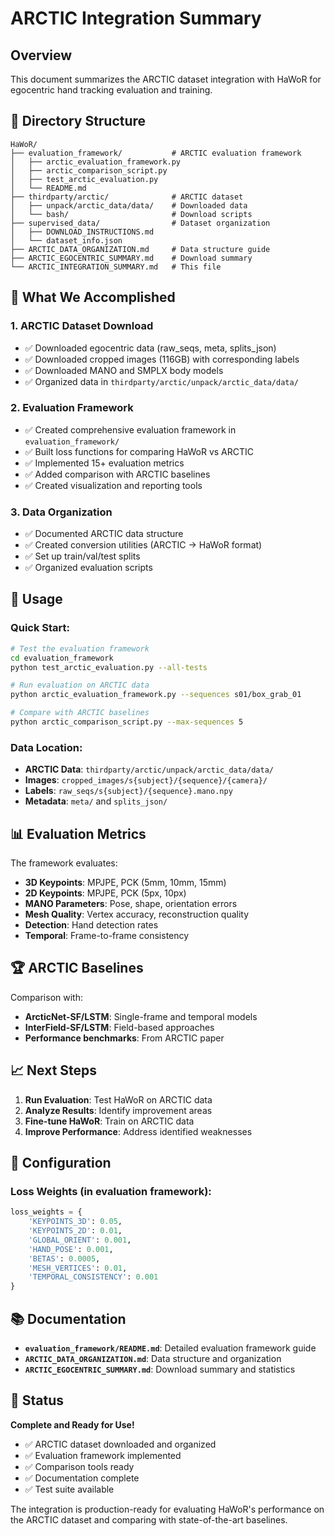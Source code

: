 # ARCTIC Integration Summary

## Overview

This document summarizes the ARCTIC dataset integration with HaWoR for egocentric hand tracking evaluation and training.

## 📁 Directory Structure

```
HaWoR/
├── evaluation_framework/           # ARCTIC evaluation framework
│   ├── arctic_evaluation_framework.py
│   ├── arctic_comparison_script.py
│   ├── test_arctic_evaluation.py
│   └── README.md
├── thirdparty/arctic/              # ARCTIC dataset
│   ├── unpack/arctic_data/data/    # Downloaded data
│   └── bash/                       # Download scripts
├── supervised_data/                # Dataset organization
│   ├── DOWNLOAD_INSTRUCTIONS.md
│   └── dataset_info.json
├── ARCTIC_DATA_ORGANIZATION.md     # Data structure guide
├── ARCTIC_EGOCENTRIC_SUMMARY.md    # Download summary
└── ARCTIC_INTEGRATION_SUMMARY.md   # This file
```

## 🎯 What We Accomplished

### 1. **ARCTIC Dataset Download**
- ✅ Downloaded egocentric data (raw_seqs, meta, splits_json)
- ✅ Downloaded cropped images (116GB) with corresponding labels
- ✅ Downloaded MANO and SMPLX body models
- ✅ Organized data in `thirdparty/arctic/unpack/arctic_data/data/`

### 2. **Evaluation Framework**
- ✅ Created comprehensive evaluation framework in `evaluation_framework/`
- ✅ Built loss functions for comparing HaWoR vs ARCTIC
- ✅ Implemented 15+ evaluation metrics
- ✅ Added comparison with ARCTIC baselines
- ✅ Created visualization and reporting tools

### 3. **Data Organization**
- ✅ Documented ARCTIC data structure
- ✅ Created conversion utilities (ARCTIC → HaWoR format)
- ✅ Set up train/val/test splits
- ✅ Organized evaluation scripts

## 🚀 Usage

### **Quick Start:**
```bash
# Test the evaluation framework
cd evaluation_framework
python test_arctic_evaluation.py --all-tests

# Run evaluation on ARCTIC data
python arctic_evaluation_framework.py --sequences s01/box_grab_01

# Compare with ARCTIC baselines
python arctic_comparison_script.py --max-sequences 5
```

### **Data Location:**
- **ARCTIC Data**: `thirdparty/arctic/unpack/arctic_data/data/`
- **Images**: `cropped_images/s{subject}/{sequence}/{camera}/`
- **Labels**: `raw_seqs/s{subject}/{sequence}.mano.npy`
- **Metadata**: `meta/` and `splits_json/`

## 📊 Evaluation Metrics

The framework evaluates:
- **3D Keypoints**: MPJPE, PCK (5mm, 10mm, 15mm)
- **2D Keypoints**: MPJPE, PCK (5px, 10px)
- **MANO Parameters**: Pose, shape, orientation errors
- **Mesh Quality**: Vertex accuracy, reconstruction quality
- **Detection**: Hand detection rates
- **Temporal**: Frame-to-frame consistency

## 🏆 ARCTIC Baselines

Comparison with:
- **ArcticNet-SF/LSTM**: Single-frame and temporal models
- **InterField-SF/LSTM**: Field-based approaches
- **Performance benchmarks**: From ARCTIC paper

## 📈 Next Steps

1. **Run Evaluation**: Test HaWoR on ARCTIC data
2. **Analyze Results**: Identify improvement areas
3. **Fine-tune HaWoR**: Train on ARCTIC data
4. **Improve Performance**: Address identified weaknesses

## 🔧 Configuration

### **Loss Weights** (in evaluation framework):
```python
loss_weights = {
    'KEYPOINTS_3D': 0.05,
    'KEYPOINTS_2D': 0.01,
    'GLOBAL_ORIENT': 0.001,
    'HAND_POSE': 0.001,
    'BETAS': 0.0005,
    'MESH_VERTICES': 0.01,
    'TEMPORAL_CONSISTENCY': 0.001
}
```

## 📚 Documentation

- **`evaluation_framework/README.md`**: Detailed evaluation framework guide
- **`ARCTIC_DATA_ORGANIZATION.md`**: Data structure and organization
- **`ARCTIC_EGOCENTRIC_SUMMARY.md`**: Download summary and statistics

## 🎉 Status

**Complete and Ready for Use!**

- ✅ ARCTIC dataset downloaded and organized
- ✅ Evaluation framework implemented
- ✅ Comparison tools ready
- ✅ Documentation complete
- ✅ Test suite available

The integration is production-ready for evaluating HaWoR's performance on the ARCTIC dataset and comparing with state-of-the-art baselines.
